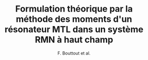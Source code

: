---
cat: ciel
subcat: neurophysics
bestof: false
author: F. Bouttout et al.
title: Formulation théorique par la méthode des moments d'un résonateur MTL dans un système RMN à haut champ
year: 2005
type: misc
---